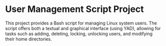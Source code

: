 # User Management Script Project

This project provides a Bash script for managing Linux system users. The script offers both a textual and graphical interface (using YAD), allowing for tasks such as adding, deleting, locking, unlocking users, and modifying their home directories.
